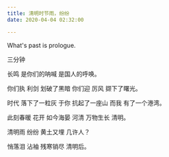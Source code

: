 ```yaml
---
title: 清明时节雨，纷纷
date: 2020-04-04 02:32:00

---
```

What's past is prologue.

<!--more-->三分钟
长鸣
是你们的呐喊
是国人的呼唤。

你们执
利剑
划破了黑暗
你们迎
厉风
撷下了曙光。

时代
落下了一粒灰
于你
抗起了一座山
而我
有了一个港湾。

此刻春暖
花开
如今海晏
河清
万物生长
清明。

清明雨
纷纷
黄土又埋
几许人？

悄落泪
沾袖
残寒销尽
清明后。



